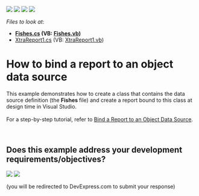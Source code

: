 <!-- default badges list -->
![](https://img.shields.io/endpoint?url=https://codecentral.devexpress.com/api/v1/VersionRange/128598631/19.2.3%2B)
[![](https://img.shields.io/badge/Open_in_DevExpress_Support_Center-FF7200?style=flat-square&logo=DevExpress&logoColor=white)](https://supportcenter.devexpress.com/ticket/details/T615761)
[![](https://img.shields.io/badge/📖_How_to_use_DevExpress_Examples-e9f6fc?style=flat-square)](https://docs.devexpress.com/GeneralInformation/403183)
[![](https://img.shields.io/badge/💬_Leave_Feedback-feecdd?style=flat-square)](#does-this-example-address-your-development-requirementsobjectives)
<!-- default badges end -->
<!-- default file list -->
*Files to look at*:

* **[Fishes.cs](./CS/Reporting_how-to-bind-a-report-to-an-object-data-source-t615761/Fishes.cs) (VB: [Fishes.vb](./VB/Reporting_how-to-bind-a-report-to-an-object-data-source-t615761/Fishes.vb))**
* [XtraReport1.cs](./CS/Reporting_how-to-bind-a-report-to-an-object-data-source-t615761/XtraReport1.cs) (VB: [XtraReport1.vb](./VB/Reporting_how-to-bind-a-report-to-an-object-data-source-t615761/XtraReport1.vb))
<!-- default file list end -->
# How to bind a report to an object data source


This example demonstrates how to create a class that contains the data source definition (the <strong>Fishes </strong>file) and create a report bound to this class at design time in Visual Studio.<br><br>For a step-by-step tutorial, refer to <a href="https://documentation.devexpress.com/XtraReports/17784/Creating-Reports-in-Visual-Studio/Detailed-Guide-to-DevExpress-Reporting/Providing-Data-to-Reports/Tutorials-and-Code-Examples/Bind-a-Report-to-an-Object-Data-Source">Bind a Report to an Object Data Source</a>.

<br/>


<!-- feedback -->
## Does this example address your development requirements/objectives?

[<img src="https://www.devexpress.com/support/examples/i/yes-button.svg"/>](https://www.devexpress.com/support/examples/survey.xml?utm_source=github&utm_campaign=reporting-winforms-bind-object-data-source-runtime&~~~was_helpful=yes) [<img src="https://www.devexpress.com/support/examples/i/no-button.svg"/>](https://www.devexpress.com/support/examples/survey.xml?utm_source=github&utm_campaign=reporting-winforms-bind-object-data-source-runtime&~~~was_helpful=no)

(you will be redirected to DevExpress.com to submit your response)
<!-- feedback end -->
